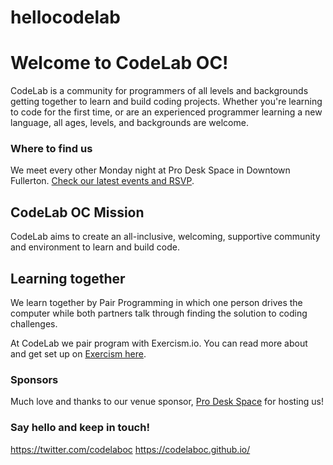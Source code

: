 # hellocodelab

# Welcome to CodeLab OC!
CodeLab is a community for programmers of all levels and backgrounds getting together to learn and build coding projects. Whether you're learning to code for the first time, or are an experienced programmer learning a new language, all ages, levels, and backgrounds are welcome.

### Where to find us
We meet every other Monday night at Pro Desk Space in Downtown Fullerton. [Check our latest events and RSVP](https://www.meetup.com/Orange-Countys-Creative-CoWorking-Downtown-Fullerton/events/235909551/).

## CodeLab OC Mission
CodeLab aims to create an all-inclusive, welcoming, supportive community and environment to learn and build code.

## Learning together
We learn together by Pair Programming in which one person drives the computer while both partners talk through finding the solution to coding challenges.

At CodeLab we pair program with Exercism.io. You can read more about and get set up on [Exercism here](http://exercism.io/how-it-works/newbie).

### Sponsors
Much love and thanks to our venue sponsor, [Pro Desk Space](http://prodeskspace.com/) for hosting us!

### Say hello and keep in touch!
https://twitter.com/codelaboc
https://codelaboc.github.io/
